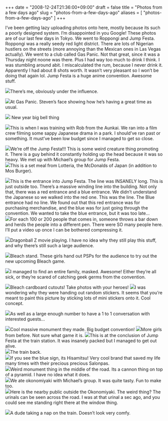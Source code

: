 +++
date = "2008-12-24T21:36:00+09:00"
draft = false
title = "Photos from a few days ago"
slug = "photos-from-a-few-days-ago"
aliases = [
	"photos-from-a-few-days-ago"
]
+++

I’ve been getting lazy uploading photos onto here, mostly because its such a poorly designed system. I’m disappointed in you Google! These photos are of our last few days in Tokyo. We went to Roppongi and Jump Festa. Roppongi was a really seedy red light district. There are lots of Nigerian hustlers on the streets (more annoying than the Mexican ones in Las Vegas actually). We went to a club called Gas Panic. Not that great, since it was a Thursday night noone was there. Plus I had way too much to drink I think. I was stumbling around abit. I miscalculated the rum, because I never drink it. Apparently I had about 8 shots worth. It wasn’t very pleasant so I won’t be doing that again lol. Jump Festa is a huge anime convention. Awesome stuff.
  
![](/travel-blog/images/2010/10/dscf00602.jpg)There’s me, obviously under the influence.  

![](/travel-blog/images/2010/10/dscf00622.jpg)At Gas Panic. Steven’s face showing how he’s having a great time as usual.


![](/travel-blog/images/2010/10/dscf00642.jpg) New year big bell thing

![](/travel-blog/images/2010/10/dscf00671.jpg)This is when I was training with Rob from the Aunkai. We ran into a film crew filming some sappy Japanese drama in a park. I should’ve ran past or something. It must’ve been low budget since I managed to get so close.  


![](/travel-blog/images/2010/10/dscf00695.jpg)We’re off the Jump Festa!!! This is some weird creature thing promoting it. There is a guy behind it constantly holding up the head because it was so heavy. We met up with Michael’s group for Jump Festa.  
![](/travel-blog/images/2010/10/dscf00702.jpg)This is a set meal from Lotteria, the McDonalds of Japan (in addition to Mos Burger).  

![](/travel-blog/images/2010/10/dscf00753.jpg)This is the entrance into Jump Festa. The line was INSANELY long. This is just outside too. There’s a massive winding line into the building. Not only that, there was a red entrance and a blue entrance. We didn’t understand the Japanese so we walked into the red one. This was the line. The Blue entrance had no line. We found out that this red entrance was for purchasing merchandise, and the blue was for just going through the convention. We wanted to take the blue entrance, but it was too late…  
![](/travel-blog/images/2010/10/dscf00763.jpg)For each 100 or 200 people that comes in, someone throws a bar down and herds the people into a different pen. There were SO many people here. I’ll put a video up once I can be bothered compressing it.  

![](/travel-blog/images/2010/10/dscf00845.jpg)Dragonball Z movie playing. I have no idea why they still play this stuff, and why there’s still such a large audience.  


![](/travel-blog/images/2010/10/dscf00872.jpg)Bleach stand. These girls hand out PSPs for the audience to try out the new upcoming Bleach game.  

![](/travel-blog/images/2010/10/dscf00933.jpg)I managed to find an entire family, masked. Awesome! Either they’re all sick, or they’re scared of catching geek germs from the convention.  

![](/travel-blog/images/2010/10/dscf00952.jpg)Bleach cardboard cutouts! Take photos with your heroes!
![](/travel-blog/images/2010/10/dscf00961.jpg)I was wondering why they were handing out random stickers. It seems that you’re meant to paint this picture by sticking lots of mini stickers onto it. Cool concept.  


![](/travel-blog/images/2010/10/dscf01001.jpg)As well as a large enough number to have a 1 to 1 conversation with interested guests…  

![](/travel-blog/images/2010/10/dscf01021.jpg)Cool massive monument they made. Big budget convention!
![](/travel-blog/images/2010/10/dscf01031.jpg)More girls from before. Not sure what game it is.
![](/travel-blog/images/2010/10/dscf01041.jpg)This is at the conclusion of Jump Festa at the train station. It was insanely packed but I managed to get out alive.  
![](/travel-blog/images/2010/10/dscf01061.jpg)The train back.  
![](/travel-blog/images/2010/10/dscf01091.jpg)If you see the blue sign, its Hisamitsu! Very cool brand that saved my life many times with their precious precious Salonpas.  
![](/travel-blog/images/2010/10/dscf01111.jpg)Weird monument thing in the middle of the road. Its a cannon thing on top of a pyramid. I have no idea what it does.  
![](/travel-blog/images/2010/10/dscf01121.jpg)We ate okonomiyaki with Michael’s group. It was quite tasty. Fun to make too.  
![](/travel-blog/images/2010/10/dscf01131.jpg)Here is the nearby public outside the Okonomiyaki. The weird thing? The urinals can be seen across the road. I was at that urinal a sec ago, and you could see me standing right there at the window thing.


![](/travel-blog/images/2010/10/dscf01081.jpg)A dude taking a nap on the train. Doesn’t look very comfy. 
